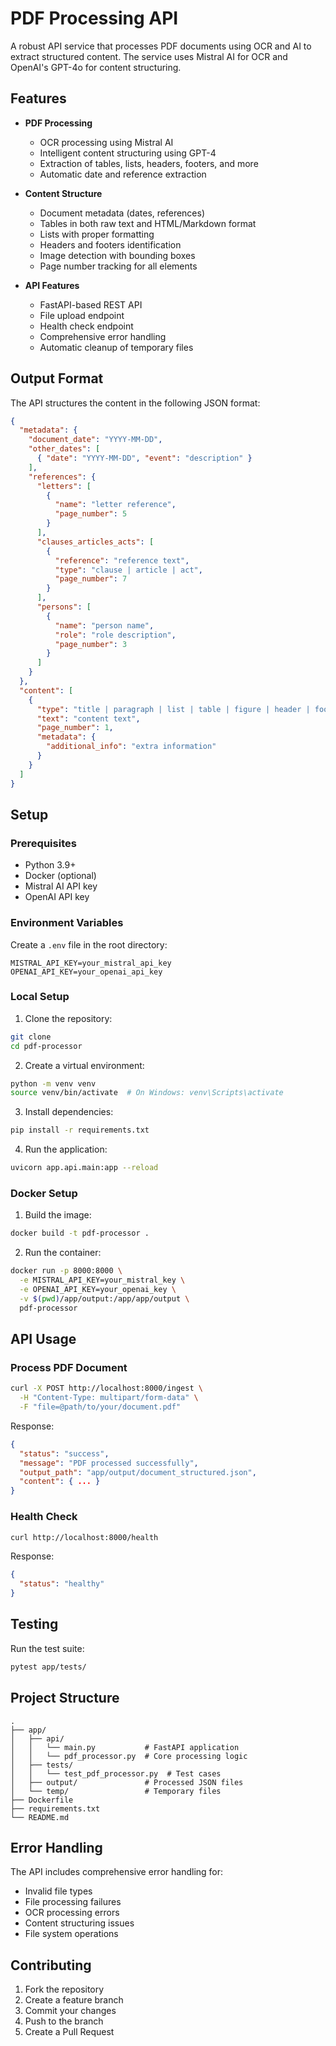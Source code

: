 # PDF Processing API

A robust API service that processes PDF documents using OCR and AI to extract structured content. The service uses Mistral AI for OCR and OpenAI's GPT-4o for content structuring.

## Features

- **PDF Processing**
  - OCR processing using Mistral AI
  - Intelligent content structuring using GPT-4
  - Extraction of tables, lists, headers, footers, and more
  - Automatic date and reference extraction

- **Content Structure**
  - Document metadata (dates, references)
  - Tables in both raw text and HTML/Markdown format
  - Lists with proper formatting
  - Headers and footers identification
  - Image detection with bounding boxes
  - Page number tracking for all elements

- **API Features**
  - FastAPI-based REST API
  - File upload endpoint
  - Health check endpoint
  - Comprehensive error handling
  - Automatic cleanup of temporary files

## Output Format

The API structures the content in the following JSON format:

```json
{
  "metadata": {
    "document_date": "YYYY-MM-DD",
    "other_dates": [
      { "date": "YYYY-MM-DD", "event": "description" }
    ],
    "references": {
      "letters": [
        {
          "name": "letter reference",
          "page_number": 5
        }
      ],
      "clauses_articles_acts": [
        {
          "reference": "reference text",
          "type": "clause | article | act",
          "page_number": 7
        }
      ],
      "persons": [
        {
          "name": "person name",
          "role": "role description",
          "page_number": 3
        }
      ]
    }
  },
  "content": [
    {
      "type": "title | paragraph | list | table | figure | header | footer",
      "text": "content text",
      "page_number": 1,
      "metadata": {
        "additional_info": "extra information"
      }
    }
  ]
}
```

## Setup

### Prerequisites

- Python 3.9+
- Docker (optional)
- Mistral AI API key
- OpenAI API key

### Environment Variables

Create a `.env` file in the root directory:

```env
MISTRAL_API_KEY=your_mistral_api_key
OPENAI_API_KEY=your_openai_api_key
```

### Local Setup

1. Clone the repository:
```bash
git clone 
cd pdf-processor
```

2. Create a virtual environment:
```bash
python -m venv venv
source venv/bin/activate  # On Windows: venv\Scripts\activate
```

3. Install dependencies:
```bash
pip install -r requirements.txt
```

4. Run the application:
```bash
uvicorn app.api.main:app --reload
```

### Docker Setup

1. Build the image:
```bash
docker build -t pdf-processor .
```

2. Run the container:
```bash
docker run -p 8000:8000 \
  -e MISTRAL_API_KEY=your_mistral_key \
  -e OPENAI_API_KEY=your_openai_key \
  -v $(pwd)/app/output:/app/app/output \
  pdf-processor
```

## API Usage

### Process PDF Document

```bash
curl -X POST http://localhost:8000/ingest \
  -H "Content-Type: multipart/form-data" \
  -F "file=@path/to/your/document.pdf"
```

Response:
```json
{
  "status": "success",
  "message": "PDF processed successfully",
  "output_path": "app/output/document_structured.json",
  "content": { ... }
}
```

### Health Check

```bash
curl http://localhost:8000/health
```

Response:
```json
{
  "status": "healthy"
}
```

## Testing

Run the test suite:

```bash
pytest app/tests/
```

## Project Structure

```
.
├── app/
│   ├── api/
│   │   └── main.py           # FastAPI application
│   │   └── pdf_processor.py  # Core processing logic
│   ├── tests/
│   │   └── test_pdf_processor.py  # Test cases
│   ├── output/               # Processed JSON files
│   └── temp/                 # Temporary files
├── Dockerfile
├── requirements.txt
└── README.md
```

## Error Handling

The API includes comprehensive error handling for:
- Invalid file types
- File processing failures
- OCR processing errors
- Content structuring issues
- File system operations

## Contributing

1. Fork the repository
2. Create a feature branch
3. Commit your changes
4. Push to the branch
5. Create a Pull Request
